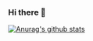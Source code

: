 ### Hi there 👋
[![Anurag's github stats](https://github-readme-stats.vercel.app/api?xuegongzi1=anuraghazra)](https://github.com/anuraghazra/github-readme-stats)
<!--
**xuegongzi1/xuegongzi1** is a ✨ _special_ ✨ repository because its `README.md` (this file) appears on your GitHub profile.

Here are some ideas to get you started:

- 🔭 I’m currently working on ...
- 🌱 I’m currently learning ...
- 👯 I’m looking to collaborate on ...
- 🤔 I’m looking for help with ...
- 💬 Ask me about ...
- 📫 How to reach me: ...
- 😄 Pronouns: ...
- ⚡ Fun fact: ...
-->
